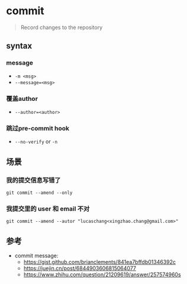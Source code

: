 # commit

> Record changes to the repository

## syntax

### message

- `-m <msg>`
- `--message=<msg>`

### 覆盖author

- `--author=<author>`

### 跳过pre-commit hook

- `--no-verify` or `-n`

## 场景

### 我的提交信息写错了

```shell
git commit --amend --only
```

### 我提交里的 user 和 email 不对

```shell
git commit --amend --autor "lucaschang<xingzhao.chang@gmail.com>"
```

## 参考

- commit message:
  - <https://gist.github.com/brianclements/841ea7bffdb01346392c>
  - <https://juejin.cn/post/6844903606815064077>
  - <https://www.zhihu.com/question/21209619/answer/257574960s>
